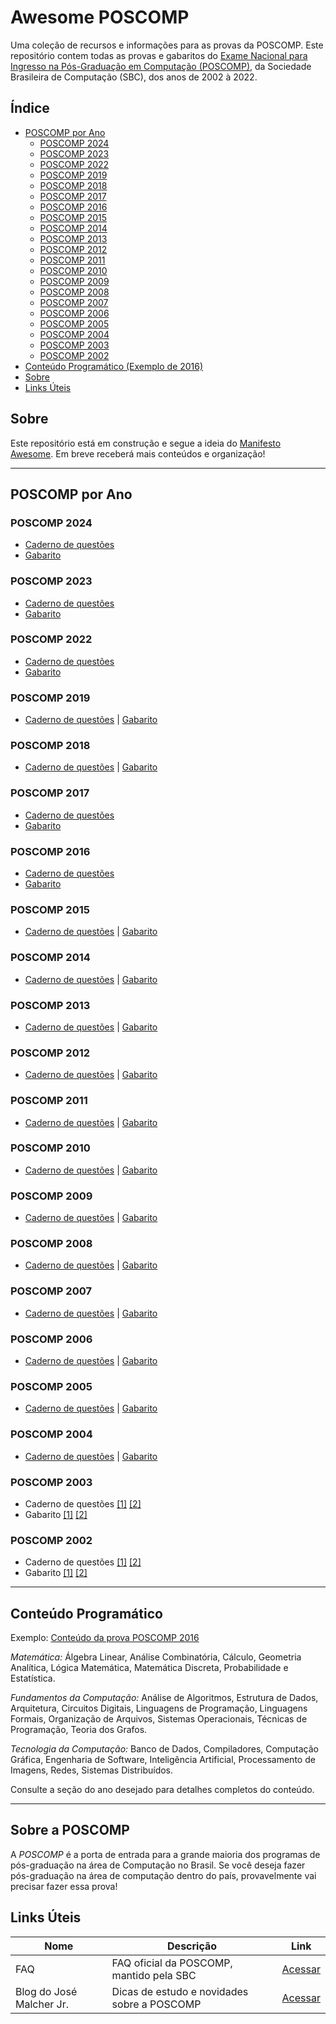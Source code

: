 # Awesome POSCOMP

Uma coleção de recursos e informações para as provas da POSCOMP. Este repositório contem todas as provas e gabaritos do [Exame Nacional para Ingresso na Pós-Graduação em Computação (POSCOMP)]((http://www.sbc.org.br/educacao/poscomp)), da Sociedade Brasileira de Computação (SBC), dos anos de 2002 à 2022. 

## Índice

- [POSCOMP por Ano](#poscomp-por-ano)
    - [POSCOMP 2024](#poscomp-2024)
    - [POSCOMP 2023](#poscomp-2023)
    - [POSCOMP 2022](#poscomp-2022)
    - [POSCOMP 2019](#poscomp-2019)
    - [POSCOMP 2018](#poscomp-2018)
    - [POSCOMP 2017](#poscomp-2017)
    - [POSCOMP 2016](#poscomp-2016)
    - [POSCOMP 2015](#poscomp-2015)
    - [POSCOMP 2014](#poscomp-2014)
    - [POSCOMP 2013](#poscomp-2013)
    - [POSCOMP 2012](#poscomp-2012)
    - [POSCOMP 2011](#poscomp-2011)
    - [POSCOMP 2010](#poscomp-2010)
    - [POSCOMP 2009](#poscomp-2009)
    - [POSCOMP 2008](#poscomp-2008)
    - [POSCOMP 2007](#poscomp-2007)
    - [POSCOMP 2006](#poscomp-2006)
    - [POSCOMP 2005](#poscomp-2005)
    - [POSCOMP 2004](#poscomp-2004)
    - [POSCOMP 2003](#poscomp-2003)
    - [POSCOMP 2002](#poscomp-2002)
- [Conteúdo Programático (Exemplo de 2016)](#conteúdo-programático)
- [Sobre](#sobre)
- [Links Úteis](#links-úteis)

## Sobre

Este repositório está em construção e segue a ideia do [Manifesto Awesome](https://github.com/sindresorhus/awesome/blob/master/awesome.md). Em breve receberá mais conteúdos e organização!

---

## POSCOMP por Ano

### POSCOMP 2024
- [Caderno de questões](poscomp/2024/poscomp_caderno_prova_2024.pdf)
- [Gabarito](poscomp/2024/poscomp_prova_gabarito_2024.pdf)

### POSCOMP 2023
- [Caderno de questões](poscomp/2023/poscomp_caderno_prova_2023.pdf)
- [Gabarito](poscomp/2023/poscomp_gabarito_2023.pdf)

### POSCOMP 2022
- [Caderno de questões](poscomp/2022/poscomp_prova_2022.pdf)
- [Gabarito](poscomp/2022/poscomp_gabarito_2022.pdf)

### POSCOMP 2019
- [Caderno de questões](https://www.sbc.org.br/documentos-da-sbc/summary/212-2019/1246-prova-2019) \| [Gabarito](https://www.sbc.org.br/documentos-da-sbc/summary/212-2019/1247-gabarito-2019)

### POSCOMP 2018
- [Caderno de questões](https://www.sbc.org.br/documentos-da-sbc/summary/202-2018/1203-prova-2018) \| [Gabarito](https://www.sbc.org.br/documentos-da-sbc/summary/202-2018/1202-gabarito-2018)

### POSCOMP 2017

- [Caderno de questões](https://www.sbc.org.br/documentos-da-sbc/summary/201-2017/1178-prova-2017)
- [Gabarito](https://www.sbc.org.br/documentos-da-sbc/summary/201-2017/1179-gabarito-2017)

### POSCOMP 2016

- [Caderno de questões](https://www.sbc.org.br/documentos-da-sbc/summary/194-2016/1045-prova-2016)
- [Gabarito](https://www.sbc.org.br/documentos-da-sbc/summary/194-2016/1044-gabarito-2016)

### POSCOMP 2015
- [Caderno de questões](http://www.vestibular.ufg.br/2015/poscomp/sistema/prova_gabarito/CADERNO_QUESTOES_PROVA_OBJETIVA.pdf) \| [Gabarito](http://vestibular.ufg.br/2015/poscomp/sistema/prova_gabarito/GABARITO_PROVA_OBJETIVA.pdf)

### POSCOMP 2014
- [Caderno de questões](http://www.sbc.org.br/documentos-da-sbc/summary/181-2014/957-cadernodequestoes-ano2014) \| [Gabarito](http://www.sbc.org.br/documentos-da-sbc/summary/181-2014/956-gabarito-ano2014)

### POSCOMP 2013
- [Caderno de questões](http://www.sbc.org.br/documentos-da-sbc/summary/180-2013/955-cadernodequestoes-ano2013) \| [Gabarito](http://www.sbc.org.br/documentos-da-sbc/summary/180-2013/954-gabarito-ano2013)

### POSCOMP 2012
- [Caderno de questões](http://www.sbc.org.br/documentos-da-sbc/summary/179-2012/953-cadernodequestoes-ano2012) \| [Gabarito](http://www.sbc.org.br/documentos-da-sbc/summary/179-2012/952-gabarito-ano2012)

### POSCOMP 2011
- [Caderno de questões](http://www.sbc.org.br/documentos-da-sbc/summary/157-2011/851-cadernodequestes-ano2011) \| [Gabarito](http://www.sbc.org.br/documentos-da-sbc/summary/157-2011/850-gabarito-ano2011)

### POSCOMP 2010
- [Caderno de questões](http://www.sbc.org.br/documentos-da-sbc/summary/160-2010/859-cadernodequestes-ano2010) \| [Gabarito](http://www.sbc.org.br/documentos-da-sbc/summary/160-2010/858-gabarito-ano2010)

### POSCOMP 2009
- [Caderno de questões](http://www.sbc.org.br/documentos-da-sbc/summary/155-2009/847-cadernodequestes-ano2009) \| [Gabarito](http://www.sbc.org.br/documentos-da-sbc/summary/155-2009/846-gabarito-ano2009)

### POSCOMP 2008
- [Caderno de questões](http://www.sbc.org.br/documentos-da-sbc/summary/154-2008/845-cadernodequestes-ano2008) \| [Gabarito](http://www.sbc.org.br/documentos-da-sbc/summary/154-2008/844-gabarito-ano2008)

### POSCOMP 2007
- [Caderno de questões](http://www.sbc.org.br/documentos-da-sbc/summary/163-2007/866-cadernodequestes-ano2007) \| [Gabarito](http://www.sbc.org.br/documentos-da-sbc/summary/163-2007/867-gabarito-ano2007)

### POSCOMP 2006
- [Caderno de questões](http://www.sbc.org.br/documentos-da-sbc/summary/159-2006/857-cadernodequestes-ano2006) \| [Gabarito](http://www.sbc.org.br/documentos-da-sbc/summary/159-2006/856-gabarito-ano2006)

### POSCOMP 2005
- [Caderno de questões](http://www.sbc.org.br/documentos-da-sbc/summary/161-2005/861-cadernodequestes-ano2005) \| [Gabarito](http://www.sbc.org.br/documentos-da-sbc/summary/161-2005/860-gabarito-ano2005)

### POSCOMP 2004
- [Caderno de questões](http://www.sbc.org.br/documentos-da-sbc/summary/156-2004/849-cadernodequestes-ano2004) \| [Gabarito](http://www.sbc.org.br/documentos-da-sbc/summary/156-2004/848-gabarito-ano2004)

### POSCOMP 2003
- Caderno de questões [[1]](http://www.sbc.org.br/documentos-da-sbc/summary/162-2003/862-questesdefundamentos-ano2003) [[2]](http://www.sbc.org.br/documentos-da-sbc/summary/162-2003/863-questesdetecnologia-ano2003)
- Gabarito [[1]](http://www.sbc.org.br/documentos-da-sbc/summary/162-2003/864-gabaritoano2003) [[2]](http://www.sbc.org.br/documentos-da-sbc/summary/162-2003/865-gabaritotecnologia-ano2003)

### POSCOMP 2002
- Caderno de questões [[1]](http://www.sbc.org.br/documentos-da-sbc/summary/158-2002/852-questesdetecnologia-ano2002) [[2]](http://www.sbc.org.br/documentos-da-sbc/summary/158-2002/853-questesdefundamentos-ano2002)
- Gabarito [[1]](http://www.sbc.org.br/documentos-da-sbc/summary/158-2002/854-gabaritotecnologia-ano2002) [[2]](http://www.sbc.org.br/documentos-da-sbc/summary/158-2002/855-gabaritofundamentos-ano2002)

---

## Conteúdo Programático

Exemplo: [Conteúdo da prova POSCOMP 2016](#poscomp-2016)

*Matemática:* Álgebra Linear, Análise Combinatória, Cálculo, Geometria Analítica, Lógica Matemática, Matemática Discreta, Probabilidade e Estatística.

*Fundamentos da Computação:* Análise de Algoritmos, Estrutura de Dados, Arquitetura, Circuitos Digitais, Linguagens de Programação, Linguagens Formais, Organização de Arquivos, Sistemas Operacionais, Técnicas de Programação, Teoria dos Grafos.

*Tecnologia da Computação:* Banco de Dados, Compiladores, Computação Gráfica, Engenharia de Software, Inteligência Artificial, Processamento de Imagens, Redes, Sistemas Distribuídos.

Consulte a seção do ano desejado para detalhes completos do conteúdo.

---

## Sobre a POSCOMP

A *POSCOMP* é a porta de entrada para a grande maioria dos programas de pós-graduação na área de Computação no Brasil. Se você deseja fazer pós-graduação na área de computação dentro do país, provavelmente vai precisar fazer essa prova!

## Links Úteis

| Nome | Descrição | Link |
|------|-----------|------|
| FAQ | FAQ oficial da POSCOMP, mantido pela SBC | [Acessar](http://www.sbc.org.br/noticias/10-slideshow-noticias/1971-faq-do-poscomp) |
| Blog do José Malcher Jr. | Dicas de estudo e novidades sobre a POSCOMP | [Acessar](http://josemalcher.net/) |
